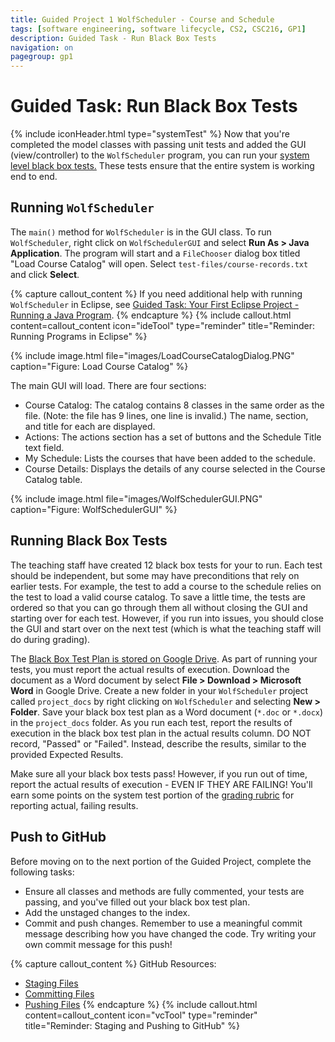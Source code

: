 ```yaml
---
title: Guided Project 1 WolfScheduler - Course and Schedule
tags: [software engineering, software lifecycle, CS2, CSC216, GP1]
description: Guided Task - Run Black Box Tests
navigation: on
pagegroup: gp1
---
```

 
# Guided Task: Run Black Box Tests
{% include iconHeader.html type="systemTest" %}
Now that you're completed the model classes with passing unit tests and added the GUI (view/controller) to the `WolfScheduler` program, you can run your [system level black box tests.](../se-overview/test#system-test)  These tests ensure that the entire system is working end to end.

 
## Running `WolfScheduler`
The `main()` method for `WolfScheduler` is in the GUI class.  To run `WolfScheduler`, right click on `WolfSchedulerGUI` and select **Run As > Java Application**.  The program will start and a `FileChooser` dialog box titled "Load Course Catalog" will open.  Select `test-files/course-records.txt` and click **Select**.

{% capture callout_content %}
If you need additional help with running `WolfScheduler` in Eclipse, see [Guided Task: Your First Eclipse Project - Running a Java Program](gp1-eclipse-intro#running-a-java-program).
{% endcapture %}
{% include callout.html content=callout_content icon="ideTool" type="reminder" title="Reminder: Running Programs in Eclipse" %}

{% include image.html file="images/LoadCourseCatalogDialog.PNG" caption="Figure: Load Course Catalog" %} 

The main GUI will load.  There are four sections:

  * Course Catalog: The catalog contains 8 classes in the same order as the file. (Note: the file has 9 lines, one line is invalid.)  The name, section, and title for each are displayed.
  * Actions: The actions section has a set of buttons and the Schedule Title text field.  
  * My Schedule: Lists the courses that have been added to the schedule.
  * Course Details: Displays the details of any course selected in the Course Catalog table.
  
{% include image.html file="images/WolfSchedulerGUI.PNG" caption="Figure: WolfSchedulerGUI"  %} 

 
## Running Black Box Tests
The teaching staff have created 12 black box tests for your to run.  Each test should be independent, but some may have preconditions that rely on earlier tests.  For example, the test to add a course to the schedule relies on the test to load a valid course catalog.  To save a little time, the tests are ordered so that you can go through them all without closing the GUI and starting over for each test.  However, if you run into issues, you should close the GUI and start over on the next test (which is what the teaching staff will do during grading).

The [Black Box Test Plan is stored on Google Drive](https://drive.google.com/open?id=1j2JDgzZXgbv8t18s-iN70QjYeyq12EO0ZGS_k8ta9fo).  As part of running your tests, you must report the actual results of execution.  Download the document as a Word document by select **File > Download > Microsoft Word** in Google Drive.  Create a new folder in your `WolfScheduler` project called `project_docs` by right clicking on `WolfScheduler` and selecting **New > Folder**.   Save your black box test plan as a Word document (`*.doc` or `*.docx`) in the `project_docs` folder.  As you run each test, report the results of execution in the black box test plan in the actual results column.  DO NOT record, "Passed" or "Failed".  Instead, describe the results, similar to the provided Expected Results.

Make sure all your black box tests pass!  However, if you run out of time, report the actual results of execution - EVEN IF THEY ARE FAILING! You'll earn some points on the system test portion of the [grading rubric](../wolf-scheduler/ws-rubric) for reporting actual, failing results.

 
## Push to GitHub
Before moving on to the next portion of the Guided Project, complete the following tasks:

  * Ensure all classes and methods are fully commented, your tests are passing, and you've filled out your black box test plan.
  * Add the unstaged changes to the index.
  * Commit and push changes.  Remember to use a meaningful commit message describing how you have changed the code.  Try writing your own commit message for this push!

{% capture callout_content %}
GitHub Resources:

  * [Staging Files](../git-tutorial/git-staging)
  * [Committing Files](../git-tutorial/git-commit)
  * [Pushing Files](../git-tutorial/git-push)
{% endcapture %}
{% include callout.html content=callout_content icon="vcTool" type="reminder" title="Reminder: Staging and Pushing to GitHub" %}